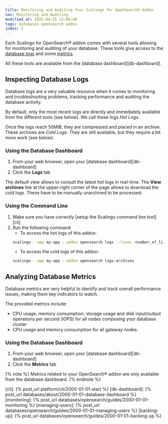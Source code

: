 ```yaml
---
title: Monitoring and Auditing Your Scalingo for OpenSearch® Addon
nav: Monitoring and Auditing
modified_at: 2025-04-25 12:00:00
tags: databases opensearch addon
index: 2
---
```



Each Scalingo for OpenSearch® addon comes with several tools allowing for
monitoring and auditing of your database. These tools give access to the
[database logs](#inspecting-database-logs) and some [metrics](#analyzing-database-metrics).

All these tools are available from the [database dashboard][db-dashboard].


## Inspecting Database Logs

Database logs are a very valuable resource when it comes to monitoring and
troubleshooting problems, tracking performance and auditing the database
activity.

By default, only the most recent logs are directly and immediately available
from the different tools (see below). We call these logs *Hot Logs*.

Once the logs reach 50MiB, they are compressed and placed in an archive. These
archives are *Cold Logs*. They are still available, but they require a bit more
work (see below).

### Using the Database Dashboard

1. From your web browser, open your [database dashboard][db-dashboard]
2. Click the **Logs** tab

The default view allows to consult the latest hot logs in real-time. The
**View archives** link at the upper-right corner of the page allows to download
the cold logs. These have to be manually unarchived to be processed.

### Using the Command Line

1. Make sure you have correctly [setup the Scalingo command line tool][cli]
2. Run the following command:
   - To access the hot logs of this addon:
   ```bash
   scalingo --app my-app --addon opensearch logs --lines <number_of_lines>
   ```
   - To access the cold logs of this addon:
   ```bash
   scalingo --app my-app --addon opensearch logs-archives
   ```


## Analyzing Database Metrics

Database metrics are very helpful to identify and track overall performance
issues, making them key indicators to watch.

The provided metrics include:
- CPU usage, memory consumption, storage usage and disk input/output operations
  per second (IOPS) for all nodes composing your database cluster
- CPU usage and memory consumption for all gateway nodes.

### Using the Database Dashboard

1. From your web browser, open your [database dashboard][db-dashboard]
2. Click the **Metrics** tab

{% note %}
Metrics related to your OpenSearch® addon are only available from the database
dashboard.
{% endnote %}


[cli]: {% post_url platform/cli/2000-01-01-start %}
[db-dashboard]: {% post_url databases/about/2000-01-01-database-dashboard %}
[monitoring]: {% post_url databases/opensearch/guides/2000-01-01-monitoring %}
[managing-users]: {% post_url databases/opensearch/guides/2000-01-01-managing-users %}
[backing-up]: {% post_url databases/opensearch/guides/2000-01-01-backing-up %}

